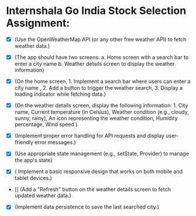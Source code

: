 

# Internshala Go India Stock Selection Assignment:

- [x] (Use the OpenWeatherMap API (or any other free weather API) to fetch weather data.)

- [x] (The app should have two screens: a. Home screen with a search bar to enter a city name b. Weather details screen to display the weather information)

- [x] (On the home screen, 1. Implement a search bar where users can enter a city name
, 2. Add a button to trigger the weather search, 3. Display a loading indicator while fetching data.)

- [x] (On the weather details screen, display the following information: 1. City name, Current temperature (in Celsius), Weather condition (e.g., cloudy, sunny,
rainy), An icon representing the weather condition, Humidity percentage, Wind speed
)

- [x] (Implement proper error handling for API requests and display user-friendly error messages.)

- [x] (Use appropriate state management (e.g., setState, Provider) to manage the app's state)

- [x] ( Implement a basic responsive design that works on both mobile and tablet devices.)

- [] (Add a "Refresh" button on the weather details screen to fetch updated weather data.)

- [x] (Implement data persistence to save the last searched city.)
